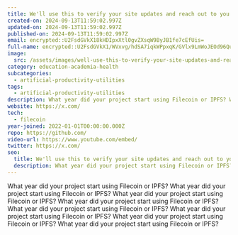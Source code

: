 ```yaml
---
title: We'll use this to verify your site updates and reach out to you in case of questions.https://x.com/ https://x.com/ https://x.com/ https://x.com/ https://x.com/ https://x.com/ https://x.com/ https://x.com/
created-on: 2024-09-13T11:59:02.997Z
updated-on: 2024-09-13T11:59:02.997Z
published-on: 2024-09-13T11:59:02.997Z
email: encrypted::U2FsdGVkX18kHDIpxXtl0gvZXsqW9ByJB1fe7cEfUis=
full-name: encrypted::U2FsdGVkX1/WVxvg/hdSA7iqkWPpxqK/GVlx9LmWoJEOd96Qug6aA6kdxoy9XerIiEig5R9jZVMHy08s+uzv9vwyOFiTkB57B1CiZ7NC/4w=
image:
  src: /assets/images/well-use-this-to-verify-your-site-updates-and-reach-out-to-you-in-case-of-questionshttpsxcom-httpsxcom-httpsxcom-httpsxcom-httpsxcom-httpsxcom-httpsxcom-httpsxcom.png
category: education-academia-health
subcategories:
  - artificial-productivity-utilities
tags:
  - artificial-productivity-utilities
description: What year did your project start using Filecoin or IPFS? What year did your project start using Filecoin or IPFS?
website: https://x.com/
tech:
  - filecoin
year-joined: 2022-01-01T00:00:00.000Z
repo: https://github.com/
video-url: https://www.youtube.com/embed/
twitter: https://x.com/
seo:
  title: We'll use this to verify your site updates and reach out to you in case of questions.https://x.com/ https://x.com/ https://x.com/ https://x.com/ https://x.com/ https://x.com/ https://x.com/ https://x.com/
  description: What year did your project start using Filecoin or IPFS? What year did your project start using Filecoin or IPFS?
---
```


What year did your project start using Filecoin or IPFS? What year did your project start using Filecoin or IPFS?
What year did your project start using Filecoin or IPFS? What year did your project start using Filecoin or IPFS?
What year did your project start using Filecoin or IPFS? What year did your project start using Filecoin or IPFS?
What year did your project start using Filecoin or IPFS? What year did your project start using Filecoin or IPFS?
